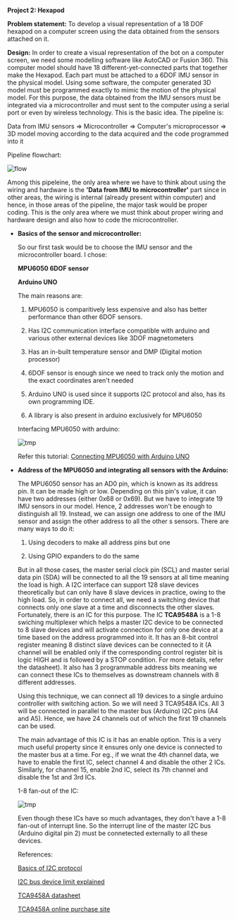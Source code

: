__Project 2: Hexapod__

__Problem statement:__
To develop a visual representation of a 18 DOF hexapod on a computer screen using the data obtained from the sensors attached on it.

__Design:__
In order to create a visual representation of the bot on a computer screen, we need some modelling software like AutoCAD or Fusion 360. This computer model should have 18 different-yet-connected parts that together make the Hexapod. Each part must be attached to a 6DOF IMU sensor in the physical model. Using some software, the computer generated 3D model must be programmed exactly to mimic the motion of the physical model. For this purpose, the data obtained from the IMU sensors must be integrated via a microcontroller and must sent to the computer using a serial port or even by wireless technology. This is the basic idea. The pipeline is:

Data from IMU sensors => Microcontroller => Computer's microprocessor => 3D model moving according to the data acquired and the code programmed into it

Pipeline flowchart:

![flow](https://github.com/Ruban-VP/Electronics-club-mini-task-3/blob/master/Project%202/Data%20from%20IMU-page0001.jpg)

Among this pipeleine, the only area where we have to think about using the wiring and hardware is the __'Data from IMU to microcontroller'__ part since in other areas, the wiring is internal (already present within computer) and hence, in those areas of the pipeline, the major task would be proper coding. This is the only area where we must think about proper wiring and hardware design and also how to code the microcontroller.

* __Basics of the sensor and microcontroller:__

  So our first task would be to choose the IMU sensor and the microcontroller board. I chose:

  __MPU6050 6DOF sensor__

  __Arduino UNO__

  The main reasons are: 

  1. MPU6050 is comparitively less expensive and also has better performance than other 6DOF sensors.

  2. Has I2C communication interface compatible with arduino and various other external devices like 3DOF magnetometers

  3. Has an in-built temperature sensor and DMP (Digital motion processor)

  4. 6DOF sensor is enough since we need to track only the motion and the exact coordinates aren't needed

  5. Arduino UNO is used since it supports I2C protocol and also, has its own programming IDE.

  6. A library is also present in arduino exclusively for MPU6050
  
  Interfacing MPU6050 with arduino:
  
  ![tmp](https://components101.com/sites/default/files/inline-images/Arduino-MPU6050-Circuit.png)

  Refer this tutorial: [Connecting MPU6050 with Arduino UNO](http://www-robotics.cs.umass.edu/~grupen/503/Projects/ArduinoMPU6050-Tutorial.pdf)

* __Address of the MPU6050 and integrating all sensors with the Arduino:__

  The MPU6050 sensor has an AD0 pin, which is known as its address pin. It can be made high or low. Depending on this pin's value, it     can have two addresses {either 0x68 or 0x69). But we have to integrate 19 IMU sensors in our model. Hence, 2 addresses won't be enough   to distinguish all 19. Instead, we can assign one address to one of the IMU sensor and assign the other address to all the other     s   sensors. There are many ways to do it:

  1. Using decoders to make all address pins but one
  
  2. Using GPIO expanders to do the same
  
  But in all those cases, the master serial clock pin (SCL) and master serial data pin (SDA) will be connected to all the 19 sensors at   all time meaning the load is high. A I2C interface can support 128 slave devices theoretically but can only have 8 slave devices in     practice, owing to the high load. So, in order to connect all, we need a switching device that connects only one slave at a time and     disconnects the other slaves. Fortunately, there is an IC for this purpose. The IC __TCA9548A__ is a 1-8 swiching multiplexer which     helps a master I2C device to be connected to 8 slave devices and will activate connection for only one device at a time based on the     address programmed into it. It has an 8-bit control register meaning 8 distinct slave devices can be connected to it (A channel will     be enabled only if the corresponding control register bit is logic HIGH and is followed by a STOP condition. For more details, refer     the datasheet). It also has 3 programmable address bits meaning we can connect these ICs to themselves as downstream channels with   8   different addresses.
  
  Using this technique, we can connect all 19 devices to a single arduino controller with switching action. So we will need 3 TCA9548A     ICs. All 3 will be connected in parallel to the master bus (Arduino) I2C pins (A4 and A5). Hence, we have 24 channels out of which the   first 19 channels can be used.
  
  The main advantage of this IC is it has an enable option. This is a very much useful property since it ensures only one device is       connected to the master bus at a time. For eg., if we wnat the 4th channel data, we have to enable the first IC, select channel 4 and   disable the other 2 ICs. Similarly, for channel 15, enable 2nd IC, select its 7th channel and disable the 1st and 3rd ICs.
  
  1-8 fan-out of the IC:
  
  ![tmp](https://mindbleach.com/words/wp-content/uploads/2012/10/single.png)
  
  Even though these ICs have so much advantages, they don't have a 1-8 fan-out of interrupt line. So the interrupt line of the master     I2C bus (Arduino digital pin 2) must be connetected externally to all these devices. 
  
  References:
  
  [Basics of I2C protocol](https://mindbleach.com/words/2012/10/23/i2c-and-device-limits/)
  
  [I2C bus device limit explained](https://www.bluedot.space/tutorials/how-many-devices-can-you-connect-on-i2c-bus/)
  
  [TCA9458A datasheet](www.ti.com/lit/ds/symlink/tca9548a.pdf?&ts=1589020393368)
  
  [TCA9458A online purchase site](https://robu.in/product/cjmcu-tca9548a-i2c-8-channel-multiple-extensions-development-board/?gclid=CjwKCAjwqdn1BRBREiwAEbZcR0SE2WfNGwql-okai2mo6TpLHpar7hQKXGhtXBbQ1cr-zQCDdRh8JBoCMYoQAvD_BwE)

